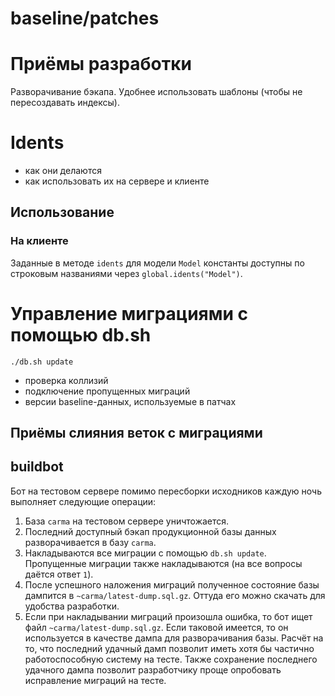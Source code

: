 # baseline/patches

# Приёмы разработки

Разворачивание бэкапа. Удобнее использовать шаблоны (чтобы не пересоздавать индексы).

# Idents

* как они делаются
* как использовать их на сервере и клиенте

## Использование

### На клиенте

Заданные в методе `idents` для модели `Model` константы доступны по строковым названиями через `global.idents("Model")`.

# Управление миграциями с помощью db.sh

```
./db.sh update
```

* проверка коллизий
* подключение пропущенных миграций
* версии baseline-данных, используемые в патчах

## Приёмы слияния веток с миграциями

## buildbot

Бот на тестовом сервере помимо пересборки исходников каждую ночь выполняет следующие операции:

1. База `carma` на тестовом сервере уничтожается.
2. Последний доступный бэкап продукционной базы данных разворачивается в базу `carma`.
3. Накладываются все миграции с помощью `db.sh update`. Пропущенные миграции также накладываются (на все вопросы даётся ответ `1`).
4. После успешного наложения миграций полученное состояние базы дампится в `~carma/latest-dump.sql.gz`. Оттуда его можно скачать для удобства разработки.
4. Если при накладывании миграций произошла ошибка, то бот ищет файл `~carma/latest-dump.sql.gz`. Если таковой имеется, то он используется в качестве дампа для разворачивания базы. Расчёт на то, что последний удачный дамп позволит иметь хотя бы частично работоспособную систему на тесте. Также сохранение последнего удачного дампа позволит разработчику проще опробовать исправление миграций на тесте.